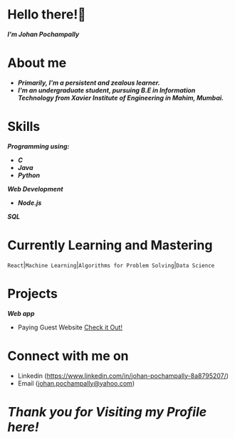 # Hello there!👋<br>
_**I'm Johan Pochampally**_<br>

# About me
* **_Primarily, I'm a persistent and zealous learner._**
* **_I'm an undergraduate student, pursuing B.E in Information Technology from Xavier Institute of Engineering in Mahim, Mumbai._**<br>

# Skills
**_Programming using:_**
* **_C_** 
* **_Java_** 
* **_Python_** <br>

**_Web Development_**
* **_Node.js_** <br>

**_SQL_**

# Currently Learning and Mastering
`React`|`Machine Learning`|`Algorithms for Problem Solving`|`Data Science`

# Projects
_**Web app**_
+ Paying Guest Website [Check it Out!](https://pg-api-app.herokuapp.com/)<br>

<!-- _**Beginner Projects**_
1. Equity Research Management System
  * Built using Java.
2. Personal Finance Management System
  * Built in Python.
-->
# Connect with me on
* Linkedin  (https://www.linkedin.com/in/johan-pochampally-8a8795207/)
* Email (johan.pochampally@yahoo.com)

# _Thank you for Visiting my Profile here!_ 
<!-- - 👋 Hi, I’m @JohanPochampally
- 👀 I’m interested in Data Science, Python, Java
- 🌱 I’m currently learning Web Development Data Science
 -->
<!---
JohanPochampally/JohanPochampally is a ✨ special ✨ repository because its `README.md` (this file) appears on your GitHub profile.
You can click the Preview link to take a look at your changes.
--->
